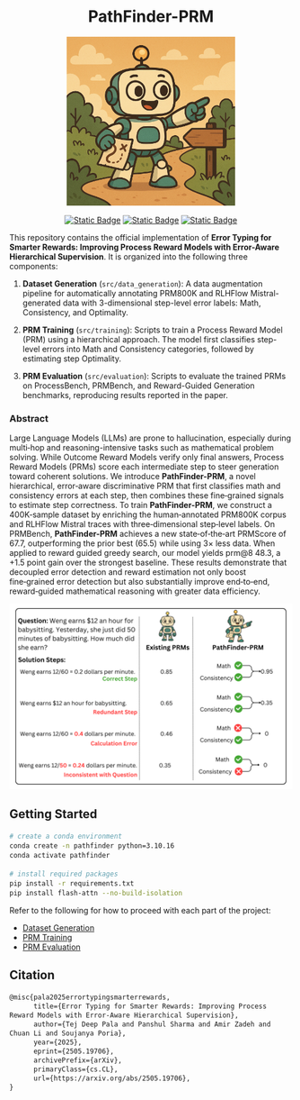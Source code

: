 <h1 align="center"> 
PathFinder-PRM
<br/>
</h1>

<!-- ![mascot](images/PathFinder.png) -->
<div align="center">
<img src="images/PathFinder.png" width="300">

[![Static Badge](https://img.shields.io/badge/Checkpoints-blue?style=flat&link=https%3A%2F%2Fhuggingface.co%2Fdeclare-lab%2FPathFinder-PRM-7B)](https://huggingface.co/declare-lab/PathFinder-PRM-7B) [![Static Badge](https://img.shields.io/badge/Dataset-purple?style=flat&link=https%3A%2F%2Fhuggingface.co%2Fdatasets%2Fdeclare-lab%2FPathFinder-600K)](https://huggingface.co/datasets/declare-lab/PathFinder-600K) [![Static Badge](https://img.shields.io/badge/Paper-red?style=flat&link=https%3A%2F%2Farxiv.org%2Fabs%2F2505.19706
)]([http://arxiv.org/abs/2505.](https://arxiv.org/abs/2505.19706))
</div>

This repository contains the official implementation of **Error Typing for Smarter Rewards: Improving Process Reward Models with Error-Aware Hierarchical Supervision**. It is organized into the following three components:

1. **Dataset Generation** (`src/data_generation`): A data augmentation pipeline for automatically annotating PRM800K and RLHFlow Mistral-generated data with 3-dimensional step-level error labels: Math, Consistency, and Optimality.

2. **PRM Training** (`src/training`): Scripts to train a Process Reward Model (PRM) using a hierarchical approach. The model first classifies step-level errors into Math and Consistency categories, followed by estimating step Optimality.

3. **PRM Evaluation** (`src/evaluation`): Scripts to evaluate the trained PRMs on ProcessBench, PRMBench, and Reward-Guided Generation benchmarks, reproducing results reported in the paper.

### Abstract
Large Language Models (LLMs) are prone to hallucination, especially during multi‑hop and reasoning-intensive tasks such as mathematical problem solving. While Outcome Reward Models verify only final answers, Process Reward Models (PRMs) score each intermediate step to steer generation toward coherent solutions. We introduce **PathFinder-PRM**, a novel hierarchical, error‑aware discriminative PRM that first classifies math and consistency errors at each step, then combines these fine‑grained signals to estimate step correctness. To train **PathFinder-PRM**, we construct a 400K‑sample dataset by enriching the human‑annotated PRM800K corpus and RLHFlow Mistral traces with three‑dimensional step‑level labels. On PRMBench, **PathFinder-PRM** achieves a new state‑of‑the‑art PRMScore of 67.7, outperforming the prior best (65.5) while using 3× less data. When applied to reward guided greedy search, our model yields prm@8 48.3, a +1.5 point gain over the strongest baseline. These results demonstrate that decoupled error detection and reward estimation not only boost fine‑grained error detection but also substantially improve end‑to‑end, reward‑guided mathematical reasoning with greater data efficiency.

![Methodology](images/PathFinder-PRM-method.png)

## Getting Started
```bash
# create a conda environment
conda create -n pathfinder python=3.10.16
conda activate pathfinder

# install required packages
pip install -r requirements.txt
pip install flash-attn --no-build-isolation
```

Refer to the following for how to proceed with each part of the project:

* [Dataset Generation](src/data_generation/README.md)
* [PRM Training](src/training/README.md)
* [PRM Evaluation](src/evaluation/README.md)

## Citation
```
@misc{pala2025errortypingsmarterrewards,
      title={Error Typing for Smarter Rewards: Improving Process Reward Models with Error-Aware Hierarchical Supervision}, 
      author={Tej Deep Pala and Panshul Sharma and Amir Zadeh and Chuan Li and Soujanya Poria},
      year={2025},
      eprint={2505.19706},
      archivePrefix={arXiv},
      primaryClass={cs.CL},
      url={https://arxiv.org/abs/2505.19706}, 
}
```
